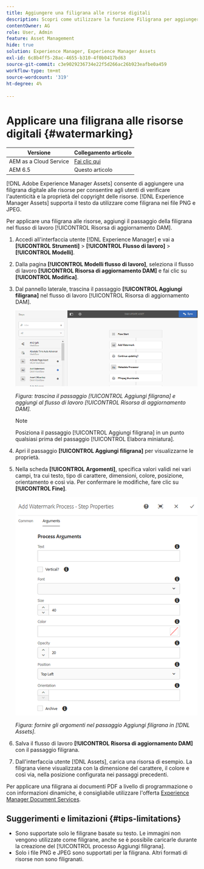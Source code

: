 ```yaml
---
title: Aggiungere una filigrana alle risorse digitali
description: Scopri come utilizzare la funzione Filigrana per aggiungere una filigrana digitale alle risorse.
contentOwner: AG
role: User, Admin
feature: Asset Management
hide: true
solution: Experience Manager, Experience Manager Assets
exl-id: 6c8b4ff5-28ac-4655-b310-4f0b0417bd63
source-git-commit: c3e9029236734e22f5d266ac26b923eafbe0a459
workflow-type: tm+mt
source-wordcount: '319'
ht-degree: 4%

---
```


# Applicare una filigrana alle risorse digitali {#watermarking}

| Versione | Collegamento articolo |
| -------- | ---------------------------- |
| AEM as a Cloud Service | [Fai clic qui](https://experienceleague.adobe.com/docs/experience-manager-cloud-service/content/assets/manage/watermark-assets.html?lang=it) |
| AEM 6.5 | Questo articolo |

[!DNL Adobe Experience Manager Assets] consente di aggiungere una filigrana digitale alle risorse per consentire agli utenti di verificare l&#39;autenticità e la proprietà del copyright delle risorse. [!DNL Experience Manager Assets] supporta il testo da utilizzare come filigrana nei file PNG e JPEG.

Per applicare una filigrana alle risorse, aggiungi il passaggio della filigrana nel flusso di lavoro [!UICONTROL Risorsa di aggiornamento DAM].

1. Accedi all&#39;interfaccia utente [!DNL Experience Manager] e vai a **[!UICONTROL Strumenti]** > **[!UICONTROL Flusso di lavoro]** > **[!UICONTROL Modelli]**.
1. Dalla pagina **[!UICONTROL Modelli flusso di lavoro]**, seleziona il flusso di lavoro **[!UICONTROL Risorsa di aggiornamento DAM]** e fai clic su **[!UICONTROL Modifica]**.

1. Dal pannello laterale, trascina il passaggio **[!UICONTROL Aggiungi filigrana]** nel flusso di lavoro [!UICONTROL Risorsa di aggiornamento DAM].

   ![Trascina il passaggio [!UICONTROL Aggiungi filigrana] e aggiungi al flusso di lavoro [!UICONTROL Aggiorna risorsa DAM]](assets/add_watermark_step_aem_assets.png)

   *Figura: trascina il passaggio [!UICONTROL Aggiungi filigrana] e aggiungi al flusso di lavoro [!UICONTROL Risorsa di aggiornamento DAM].*

   >[!NOTE]
   >
   >Posiziona il passaggio [!UICONTROL Aggiungi filigrana] in un punto qualsiasi prima del passaggio [!UICONTROL Elabora miniatura].

1. Apri il passaggio **[!UICONTROL Aggiungi filigrana]** per visualizzarne le proprietà.
1. Nella scheda **[!UICONTROL Argomenti]**, specifica valori validi nei vari campi, tra cui testo, tipo di carattere, dimensioni, colore, posizione, orientamento e così via. Per confermare le modifiche, fare clic su **[!UICONTROL Fine]**.

   ![Specificare gli argomenti nel passaggio Aggiungi filigrana in [!DNL Assets]](assets/arguments_add_watermark_aem_assets.png)

   *Figura: fornire gli argomenti nel passaggio Aggiungi filigrana in [!DNL Assets].*

1. Salva il flusso di lavoro **[!UICONTROL Risorsa di aggiornamento DAM]** con il passaggio filigrana.
1. Dall&#39;interfaccia utente [!DNL Assets], carica una risorsa di esempio. La filigrana viene visualizzata con la dimensione del carattere, il colore e così via, nella posizione configurata nei passaggi precedenti.

Per applicare una filigrana ai documenti PDF a livello di programmazione o con informazioni dinamiche, è consigliabile utilizzare l&#39;offerta [Experience Manager Document Services](/help/forms/using/overview-aem-document-services.md).

## Suggerimenti e limitazioni {#tips-limitations}

* Sono supportate solo le filigrane basate su testo. Le immagini non vengono utilizzate come filigrane, anche se è possibile caricarle durante la creazione del [!UICONTROL processo Aggiungi filigrana].
* Solo i file PNG e JPEG sono supportati per la filigrana. Altri formati di risorse non sono filigranati.
